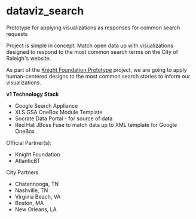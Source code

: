 # dataviz_search
Prototype for applying visualizations as responses for common search requests

Project is simple in concept. Match open data up with visualizations designed to respond to the most common search terms on the City of Raleigh's website. 

As part of the [Knight Foundation Prototype](http://www.knightfoundation.org/grants/201551998/) project, we are going to apply human-centered designs to the most common search stories to inform our visualizations. 

**v1 Technology Stack**

* Google Search Appliance
* XLS GSA OneBox Module Template
* Socrate Data Portal - for source of data
* Red Hat JBoss Fuse to match data up to XML template for Google OneBox

Official Partner(s):
* Knight Foundation
* AtlanticBT

City Partners
* Chatannooga, TN
* Nashville, TN
* Virginia Beach, VA
* Boston, MA
* New Orleans, LA
